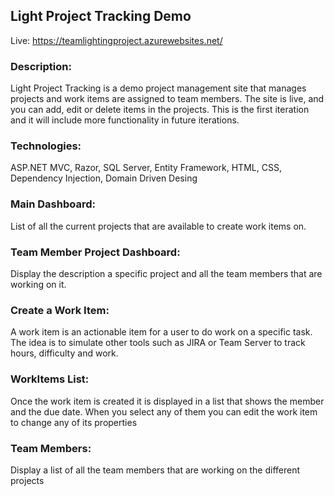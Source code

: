 ## Light Project Tracking Demo

Live: 
https://teamlightingproject.azurewebsites.net/


### Description:

Light Project Tracking is a demo project management site that manages projects and work items are assigned to team members. The site is live, and you can add, edit or delete items in the projects.  This is the first iteration and it will include more functionality in future iterations.

### Technologies:

ASP.NET MVC, Razor, SQL Server, Entity Framework, HTML, CSS, Dependency Injection, Domain Driven Desing


###  Main Dashboard:

List of all the current projects that are available to create work items on.
 
###  Team Member Project Dashboard:

Display the description a specific project and all the team members that are working on it.
 
###  Create a Work Item:

A work item is an actionable item for a user to do work on a specific task. The idea is to simulate other tools such as JIRA or Team Server to track hours, difficulty and work.

###  WorkItems List:

Once the work item is created it is displayed in a list that shows the member and the due date.
When you select any of them you can edit the work item to change any of its properties

###  Team Members:

Display a list of all the team members that are working on the different projects
 
 


